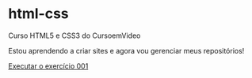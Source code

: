 # html-css
 Curso HTML5 e CSS3 do CursoemVideo

 Estou aprendendo a criar sites e agora vou gerenciar meus repositórios!

 <a href="https://matheusreismg.github.io/html-css/exercicios/ex001/index">Executar o exercício 001</a>
